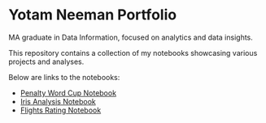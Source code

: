 # Yotam Neeman Portfolio
MA graduate in Data Information, focused on analytics and data insights.

This repository contains a collection of my notebooks showcasing various projects and analyses.

Below are links to the notebooks:

- [Penalty Word Cup Notebook](penalty_word_cup%20(1).ipynb) 
- [Iris Analysis Notebook](iris_YN.ipynb)
- [Flights Rating Notebook](Ex3_Visualization.ipynb)

